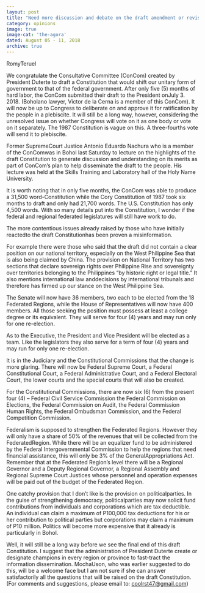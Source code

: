 ```yaml
---
layout: post
title: "Need more discussion and debate on the draft amendment or revision to the Constitution"
category: opinions
image: true
image-cat: 'the-agora'
dated: August 05 - 11, 2018
archive: true
---
```


RomyTeruel

We congratulate the Consultative Committee (ConCom) created by President Duterte to draft a Constitution that would shift our unitary form of government to that of the federal government.  After only five (5) months of hard labor, the ConCom submitted their draft to the President onJuly 3. 2018. (Boholano lawyer, Victor de la Cerna is a member of this ConCom).  It will now be up to Congress to deliberate on and approve it for ratification by the people in a plebiscite.  It will still be a long way, however, considering the unresolved issue on whether Congress will vote on it as one body or vote on it separately.  The 1987 Constitution is vague on this. A three-fourths vote will send it to plebiscite.

Former SupremeCourt Justice Antonio Eduardo Nachura who is a member of the ConComwas in Bohol last Saturday to lecture on the highlights of the draft Constitution to generate discussion and understanding on its merits as part of ConCom’s plan to help disseminate the draft to the people.   His lecture was held at the Skills Training and Laboratory hall of the Holy Name University.

It is worth noting that in only five months, the ConCom was able to produce a 31,500 word-Constitution while the Cory Constitution of 1987 took six months to draft and only had 21,700 words.  The U.S. Constitution has only 4,500 words. With so many details put into the Constitution, I wonder if the federal and regional federated legislatures will still have work to do.

The more contentious issues already raised by those who have initially reactedto the draft Constitutionhas been proven a misinformation.  

For example there were those who said that the draft did not contain a clear position on our national territory, especially on the West Philippine Sea that is also being claimed by China. The provision on National Territory has two sections that declare sovereign rights over Philippine Rise and sovereignty over territories belonging to the Philippines “by historic right or legal title.” It also mentions international law anddecisions by international tribunals and therefore has firmed up our stance on the West Philippine Sea.

The Senate will now have 36 members, two each to be elected from the 18 Federated Regions, while the House of Representatives will now have 400 members.  All those seeking the position must possess at least a college degree or its equivalent.  They will serve for four (4) years and may run only for one re-election.

As to the Executive, the President and Vice President will be elected as a team.  Like the legislators they also serve for a term of four (4) years and may run for only one re-election.

It is in the Judiciary and the Constitutional Commissions that the change is more glaring.  There will now be Federal Supreme Court, a Federal Constitutional Court, a Federal Administrative Court, and a Federal Electoral Court, the lower courts and the special courts that will also be created.

For the Constitutional Commissions, there are now six (6) from the present four (4)  – Federal Civil Service Commission the Federal Commission on Elections, the Federal Commission on Audit, the Federal Commission Human Rights, the Federal Ombudsman Commission, and the Federal Competition Commission. 

Federalism is supposed to strengthen the Federated Regions.  However they will only have a share of 50% of the revenues that will be collected from the FederatedRegion.  While there will be an equalizer fund to be administered by the Federal Intergovernmental Commission to help the regions that need financial assistance, this will only be 3% of the GeneralAppropriations Act.  Remember that at the Federated Region’s level there will be a Regional Governor and a Deputy Regional Governor, a Regional Assembly and Regional Supreme Court Justices whose personnel and operation expenses will be paid out of the budget of the Federated Region.

One catchy provision that I don’t like is the provision on politicalparties. In the guise of strengthening democracy, politicalparties may now solicit fund contributions from individuals and corporations which are tax deductible.  An individual can claim a maximum of P100,000 tax deductions for his or her contribution to political parties but corporations may claim a maximum of P10 million.  Politics will become more expensive that it already is particularly in Bohol.

Well, it will still be a long way before we see the final end of this draft Constitution.  I suggest that the administration of President Duterte create or designate champions in every region or province to fast-tract the information dissemination.  MochaUson, who was earlier suggested to do this, will be a welcome face but I am not sure if she can answer satisfactorily all the questions that will be raised on the draft Constitution.(For comments and suggestions, please email to: coolrst47@gmail.com)